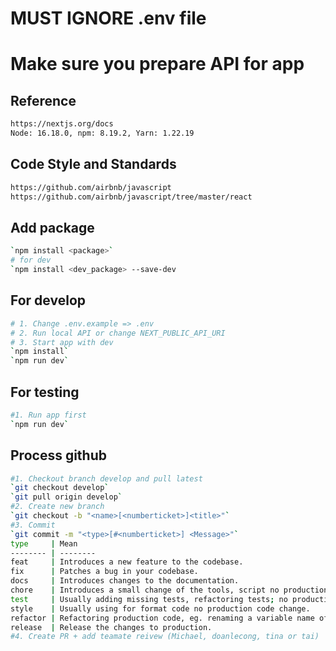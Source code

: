 # MUST IGNORE .env file

# Make sure you prepare API for app

## Reference

```bash
https://nextjs.org/docs
Node: 16.18.0, npm: 8.19.2, Yarn: 1.22.19
```

## Code Style and Standards

```bash
https://github.com/airbnb/javascript
https://github.com/airbnb/javascript/tree/master/react
```

## Add package

```bash
`npm install <package>`
# for dev
`npm install <dev_package> --save-dev
```

## For develop

```bash
# 1. Change .env.example => .env
# 2. Run local API or change NEXT_PUBLIC_API_URI
# 3. Start app with dev
`npm install`
`npm run dev`
```

## For testing

```bash
#1. Run app first
`npm run dev`
```

## Process github

```bash
#1. Checkout branch develop and pull latest
`git checkout develop`
`git pull origin develop`
#2. Create new branch
`git checkout -b "<name>[<numberticket>]<title>"`
#3. Commit
`git commit -m "<type>[#<numberticket>] <Message>"`
type     | Mean
-------- | --------
feat     | Introduces a new feature to the codebase.
fix      | Patches a bug in your codebase.
docs     | Introduces changes to the documentation.
chore    | Introduces a small change of the tools, script no production code change.
test     | Usually adding missing tests, refactoring tests; no production code change.
style    | Usually using for format code no production code change.
refactor | Refactoring production code, eg. renaming a variable name of meet.
release  | Release the changes to production.
#4. Create PR + add teamate reivew (Michael, doanlecong, tina or tai)
```
